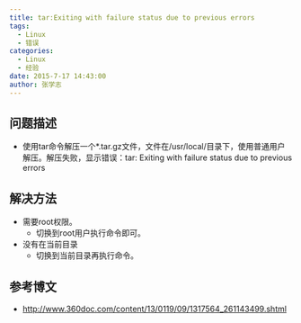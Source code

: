 ```yaml
---
title: tar:Exiting with failure status due to previous errors
tags: 
  - Linux
  - 错误
categories:
  - Linux
  - 经验
date: 2015-7-17 14:43:00
author: 张学志
---
```






## 问题描述
* 使用tar命令解压一个*.tar.gz文件，文件在/usr/local/目录下，使用普通用户解压。解压失败，显示错误：tar: Exiting with failure status due to previous errors

## 解决方法
- 需要root权限。
	- 切换到root用户执行命令即可。
- 没有在当前目录
	- 切换到当前目录再执行命令。



## 参考博文
* http://www.360doc.com/content/13/0119/09/1317564_261143499.shtml
